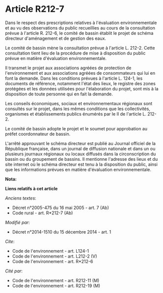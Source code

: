 # Article R212-7

Dans le respect des prescriptions relatives à l'évaluation environnementale et au vu des observations du public recueillies
au cours de la consultation prévue à l'article R. 212-6, le comité de bassin établit le projet de schéma directeur
d'aménagement et de gestion des eaux. 

Le comité de bassin mène la consultation prévue à l'article L. 212-2. Cette consultation tient lieu de la procédure de mise à
disposition du public prévue en matière d'évaluation environnementale. 

Il transmet le projet aux associations agréées de protection de l'environnement et aux associations agréées de consommateurs
qui lui en font la demande. Dans les conditions prévues à l'article L. 124-1, les documents de référence, notamment l'état
des lieux, le registre des zones protégées et les données utilisées pour l'élaboration du projet, sont mis à la disposition
de toute personne qui en fait la demande. 

Les conseils économiques, sociaux et environnementaux régionaux sont consultés sur le projet, dans les mêmes conditions que
les collectivités, organismes et établissements publics énumérés par le II de l'article L. 212-2. 

Le comité de bassin adopte le projet et le soumet pour approbation au préfet coordonnateur de bassin. 

L'arrêté approuvant le schéma directeur est publié au Journal officiel de la République française, dans un journal de
diffusion nationale et dans un ou plusieurs journaux régionaux ou locaux diffusés dans la circonscription du bassin ou du
groupement de bassins. Il mentionne l'adresse des lieux et du site internet où le schéma directeur est tenu à la disposition
du public, ainsi que les informations prévues en matière d'évaluation environnementale.

**Nota:**



**Liens relatifs à cet article**

_Anciens textes_:

  - Décret n°2005-475 du 16 mai 2005 - art. 7 (Ab)
  - Code rural - art. R*212-7 (Ab)

_Modifié par_:

  - Décret n°2014-1510 du 15 décembre 2014 - art. 1

_Cite_:

  - Code de l'environnement - art. L124-1
  - Code de l'environnement - art. L212-2 (V)
  - Code de l'environnement - art. R*212-6

_Cité par_:

  - Code de l'environnement - art. R212-11 (M)
  - Code de l'environnement - art. R212-19 (M)
